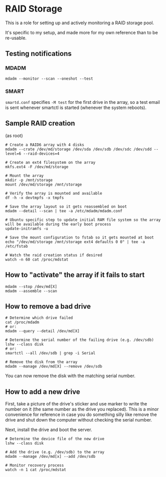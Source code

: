 # RAID Storage

This is a role for setting up and actively monitoring a RAID storage pool.

It's specific to my setup, and made more for my own reference than to be
re-usable.

## Testing notifications

### MDADM

`mdadm --monitor --scan --oneshot --test`

### SMART

`smartd.conf` specifies `-M test` for the first drive in the array, so a test
email is sent whenever smartctl is started (whenever the system reboots).

## Sample RAID creation

(as root)
```
# Create a RAID6 array with 4 disks
mdadm --crate /dev/md/storage /dev/sda /dev/sdb /dev/sdc /dev/sdd --level=6 --raid-devices=4

# Create an ext4 filesystem on the array
mkfs.ext4 -F /dev/md/storage

# Mount the array
mkdir -p /mnt/storage
mount /dev/md/storage /mnt/storage

# Verify the array is mounted and available
df -h -x devtmpfs -x tmpfs

# Save the array layout so it gets reassembled on boot
mdadm --detail --scan | tee -a /etc/mdadm/mdadm.conf

# Ubuntu specific step to update initial RAM file system so the array will be available during the early boot process
update-initramfs -u

# Save the mount configuration to fstab so it gets mounted at boot
echo "/dev/md/storage /mnt/storage ext4 defaults 0 0" | tee -a /etc/fstab

# Watch the raid creation status if desired
watch -n 60 cat /proc/mdstat
```

## How to "activate" the array if it fails to start

```
mdadm --stop /dev/md[X]
mdadm --assemble --scan
```

## How to remove a bad drive

```
# Determine which drive failed
cat /proc/mdadm
# or:
mdadm --query --detail /dev/md[X]

# Determine the serial number of the failing drive (e.g. /dev/sdb)
lshw --class disk
# or:
smartctl --all /dev/sdb | grep -i Serial

# Remove the disk from the array
mdadm --manage /dev/md[X] --remove /dev/sdb
```

You can now remove the disk with the matching serial number.

## How to add a new drive

First, take a picture of the drive's sticker and use marker to write the number on it (the same number as the drive you replaced). This is a minor convenience for reference in case you do something silly like remove the drive and shut down the computer without checking the serial number.

Next, install the drive and boot the server.

```
# Determine the device file of the new drive
lshw --class disk

# Add the drive (e.g. /dev/sdb) to the array
mdadm --manage /dev/md[x] --add /dev/sdb

# Monitor recovery process
watch -n 1 cat /proc/mdstat
```


